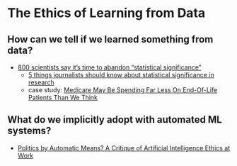 # The Ethics of Learning from Data




## How can we tell if we learned something from data?

 * [800 scientists say it’s time to abandon “statistical significance”](https://www.vox.com/latest-news/2019/3/22/18275913/statistical-significance-p-values-explained)
   * [5 things journalists should know about statistical significance in research](https://journalistsresource.org/home/statistical-significance-research-5-things/)
   * case study: [Medicare May Be Spending Far Less On End-Of-Life Patients Than We Think](https://www.forbes.com/sites/howardgleckman/2018/10/11/medicare-may-be-spending-far-less-on-end-of-life-patients-than-we-think/)
  

## What do we implicitly adopt with automated ML systems?

* [Politics by Automatic Means? A Critique of Artificial Intelligence Ethics at Work](https://www.ncbi.nlm.nih.gov/pmc/articles/PMC9334705/pdf/frai-05-869114.pdf)